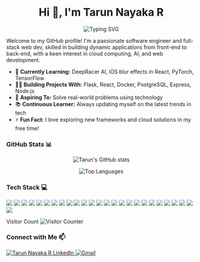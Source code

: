 <!-- Heading with centered text -->
<h1 align="center">Hi 👋, I'm Tarun Nayaka R</h1>

<!-- Typing SVG -->
<p align="center">
  <img src="https://readme-typing-svg.herokuapp.com?font=Fira+Code&size=22&duration=4000&pause=500&color=F76C6C&center=true&vCenter=true&width=435&lines=Software+Engineer+%7C+Full-Stack+Web+Dev;Cloud+Enthusiast+%7C+AI+Explorer" alt="Typing SVG" />
</p>

<!-- Intro -->
Welcome to my GitHub profile! I'm a passionate software engineer and full-stack web dev, skilled in building dynamic applications from front-end to back-end, with a keen interest in cloud computing, AI, and web development.

- 🌱 **Currently Learning:** DeepRacer AI, iOS blur effects in React, PyTorch, TensorFlow  
- 👨‍💻 **Building Projects With:** Flask, React, Docker, PostgreSQL, Express, Node.js  
- 🚀 **Aspiring To:** Solve real-world problems using technology  
- 📚 **Continuous Learner:** Always updating myself on the latest trends in tech  
- ⚡ **Fun Fact:** I love exploring new frameworks and cloud solutions in my free time!

<!-- GitHub Stats -->
<h3 align="left">GitHub Stats 📊</h3>
<p align="center">
  <img src="https://github-readme-stats-sigma-five.vercel.app/api?username=Rtarun3606k&show_icons=true&theme=radical" alt="Tarun's GitHub stats" />
</p>

<!-- Top Languages -->
<p align="center">
  <img src="https://github-readme-stats-sigma-five.vercel.app/api/top-langs/?username=Rtarun3606k&layout=donut-vertical&theme=radical" alt="Top Languages" />
</p>

<!-- Tech Stack -->
<h3 align="left">Tech Stack 💻</h3>
<p align="left">
  <img src="https://img.shields.io/badge/JavaScript-F7DF1E?logo=javascript&logoColor=black" />
  <img src="https://img.shields.io/badge/Python-3776AB?logo=python&logoColor=white" />
  <img src="https://img.shields.io/badge/React-61DAFB?logo=react&logoColor=black" />
  <img src="https://img.shields.io/badge/Flutter-02569B?logo=flutter&logoColor=white" />
  <img src="https://img.shields.io/badge/Firebase-FFCA28?logo=firebase&logoColor=black" />
  <img src="https://img.shields.io/badge/Express-000000?logo=express&logoColor=white" />
  <img src="https://img.shields.io/badge/Node.js-339933?logo=node.js&logoColor=white" />
  <img src="https://img.shields.io/badge/Docker-2496ED?logo=docker&logoColor=white" />
  <img src="https://img.shields.io/badge/PostgreSQL-336791?logo=postgresql&logoColor=white" />
  <img src="https://img.shields.io/badge/Tailwind%20CSS-38B2AC?logo=tailwind-css&logoColor=white" />
  <img src="https://img.shields.io/badge/Next.js-000000?logo=next.js&logoColor=white" />
  <img src="https://img.shields.io/badge/Git-F05032?logo=git&logoColor=white" />
  <img src="https://img.shields.io/badge/GitHub-181717?logo=github&logoColor=white" />
  <img src="https://img.shields.io/badge/Windows-0078D6?logo=windows&logoColor=white" />
  <img src="https://img.shields.io/badge/Linux-FCC624?logo=linux&logoColor=black" />
  <img src="https://img.shields.io/badge/Azure-0078D4?logo=microsoft-azure&logoColor=white" />
  <img src="https://img.shields.io/badge/Google%20Cloud-4285F4?logo=google-cloud&logoColor=white" />
  <img src="https://img.shields.io/badge/TensorFlow-FF6F00?logo=tensorflow&logoColor=white" />
  <img src="https://img.shields.io/badge/PyTorch-EE4C2C?logo=pytorch&logoColor=white" />
  <img src="https://img.shields.io/badge/SQL-000000?logo=mysql&logoColor=white" />
  <img src="https://img.shields.io/badge/Azure%20Cosmos%20DB-134AA9?logo=microsoft-azure&logoColor=white" />
  <img src="https://img.shields.io/badge/Power%20BI-F2C811?logo=power-bi&logoColor=black" />
  <img src="https://img.shields.io/badge/HTML5-E34F26?logo=html5&logoColor=white" />
  <img src="https://img.shields.io/badge/CSS3-1572B6?logo=css3&logoColor=white" />
  <img src="https://img.shields.io/badge/Bootstrap-563D7C?logo=bootstrap&logoColor=white" />
  <img src="https://img.shields.io/badge/Matlab-0076A8?logo=mathworks&logoColor=white" />
</p>

<!-- Visitor Count -->
Visitor Count <img src="https://profile-counter.glitch.me/Rtarun3606k/count.svg" alt="Visitor Counter"/>

<!-- Contact Info -->
<h3 align="left">Connect with Me 📫</h3>
<p align="left">
  <a href="https://linkedin.com/in/tarun-nayaka-r-28612a27a" target="blank">
    <img src="https://img.shields.io/badge/LinkedIn-%230077B5.svg?style=for-the-badge&logo=linkedin&logoColor=white" alt="Tarun Nayaka R LinkedIn" />
  </a>
  <a href="mailto:r.tarunnayaka25042005@gmail.com">
    <img src="https://img.shields.io/badge/Email-D14836?style=for-the-badge&logo=gmail&logoColor=white" alt="Gmail" />
  </a>
</p>
